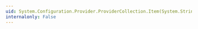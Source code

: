 ```yaml
---
uid: System.Configuration.Provider.ProviderCollection.Item(System.String)
internalonly: False
---
```

